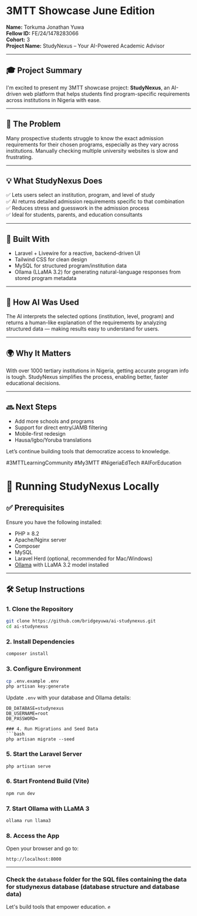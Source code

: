 
# 3MTT Showcase June Edition

**Name:** Torkuma Jonathan Yuwa  
**Fellow ID:** FE/24/1478283066  
**Cohort:** 3  
**Project Name:** StudyNexus – Your AI-Powered Academic Advisor

---

## 🎓 Project Summary

I'm excited to present my 3MTT showcase project: **StudyNexus**, an AI-driven web platform that helps students find program-specific requirements across institutions in Nigeria with ease.

---

## 🧩 The Problem

Many prospective students struggle to know the exact admission requirements for their chosen programs, especially as they vary across institutions. Manually checking multiple university websites is slow and frustrating.

---

## 💡 What StudyNexus Does

✅ Lets users select an institution, program, and level of study  
✅ AI returns detailed admission requirements specific to that combination  
✅ Reduces stress and guesswork in the admission process  
✅ Ideal for students, parents, and education consultants  

---

## 🔧 Built With

- Laravel + Livewire for a reactive, backend-driven UI  
- Tailwind CSS for clean design  
- MySQL for structured program/institution data  
- Ollama (LLaMA 3.2) for generating natural-language responses from stored program metadata  

---

## 🧠 How AI Was Used

The AI interprets the selected options (institution, level, program) and returns a human-like explanation of the requirements by analyzing structured data — making results easy to understand for users.

---

## 🌍 Why It Matters

With over 1000 tertiary institutions in Nigeria, getting accurate program info is tough. StudyNexus simplifies the process, enabling better, faster educational decisions.

---

## 🔜 Next Steps

- Add more schools and programs  
- Support for direct entry/JAMB filtering  
- Mobile-first redesign  
- Hausa/Igbo/Yoruba translations  

Let’s continue building tools that democratize access to knowledge.  

#3MTTLearningCommunity #My3MTT #NigeriaEdTech #AIForEducation




# 🚀 Running StudyNexus Locally

## ✅ Prerequisites

Ensure you have the following installed:

- PHP ≥ 8.2  
- Apache/Nginx server
- Composer  
- MySQL  
- Laravel Herd (optional, recommended for Mac/Windows)  
- [Ollama](https://ollama.com) with LLaMA 3.2 model installed  

---

## 🛠️ Setup Instructions

### 1. Clone the Repository
```bash
git clone https://github.com/bridgeyuwa/ai-studynexus.git
cd ai-studynexus
```

### 2. Install Dependencies
```bash
composer install
```

### 3. Configure Environment
```bash
cp .env.example .env
php artisan key:generate
```

Update `.env` with your database and Ollama details:
```
DB_DATABASE=studynexus
DB_USERNAME=root
DB_PASSWORD=

### 4. Run Migrations and Seed Data
```bash
php artisan migrate --seed
```


### 5. Start the Laravel Server
```bash
php artisan serve
```

 ### 6. Start Frontend Build (Vite)
```bash
npm run dev
```

### 7. Start Ollama with LLaMA 3
```bash
ollama run llama3
```

### 8. Access the App
Open your browser and go to:
```
http://localhost:8000
```

---
### Check the `database` folder for the SQL files containing the data for studynexus database (database structure and database data)


Let's build tools that empower education. ✊

